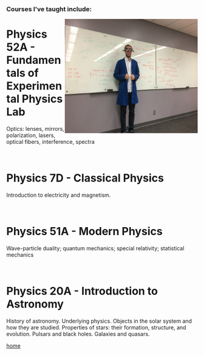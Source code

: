 ### Courses I've taught include:

<img align="right" src="./jackpic6.jpg" width="350" height="300" caption = "Here I am the day I got my lab coat but I haven't worn it since." >


# Physics 52A - Fundamentals of Experimental Physics Lab

Optics: lenses, mirrors, polarization, lasers, optical fibers, interference, spectra

<br>

# Physics 7D - Classical Physics

Introduction to electricity and magnetism.

<br>

# Physics 51A -  Modern Physics

Wave-particle duality; quantum mechanics; special relativity; statistical mechanics

<br>

# Physics 20A - Introduction to Astronomy

History of astronomy. Underlying physics. Objects in the solar system and how they are studied. 
Properties of stars: their formation, structure, and evolution. Pulsars and black holes. Galaxies and quasars.


[home](./)
